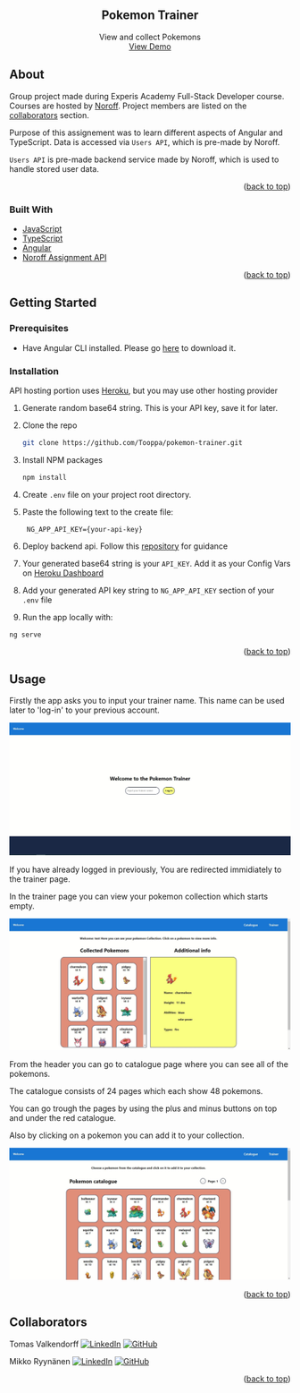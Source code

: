 <div id='top'></div>

<!-- PROJECT LOGO -->
<br />
<div align="center">
<h2 align="center">Pokemon Trainer</h2>
  <p align="center">
    View and collect Pokemons 
    <br />
    <a href="https://super-pokemon-trainer.herokuapp.com/">View Demo</a>
  </p>
</div>

<!-- ABOUT THE PROJECT -->

## About

Group project made during Experis Academy Full-Stack Developer course. Courses are hosted by [Noroff](https://www.noroff.no/en/). Project members are listed on the <a href="#collaborators">collaborators</a> section.

Purpose of this assignement was to learn different aspects of Angular and TypeScript. Data is accessed via `Users API`, which is pre-made by Noroff.

`Users API` is pre-made backend service made by Noroff, which is used to handle stored user data. 


<p align="right">(<a href="#top">back to top</a>)</p>

### Built With

- [JavaScript](https://javascript.com/)
- [TypeScript](https://www.typescriptlang.org/)
- [Angular](https://angular.io/)
- [Noroff Assignment API](https://github.com/dewald-els/noroff-assignment-api/blob/master/docs/pokemon-trainer.md)

<p align="right">(<a href="#top">back to top</a>)</p>


<!-- GETTING STARTED -->

## Getting Started

### Prerequisites

- Have Angular CLI installed. Please go [here](https://angular.io/cli) to download it. 


### Installation

API hosting portion uses [Heroku](https://heroku.com), but you may use other hosting provider 

1. Generate random base64 string. This is your API key, save it for later. 

2. Clone the repo
   ```sh
   git clone https://github.com/Tooppa/pokemon-trainer.git
   ```
3. Install NPM packages
   ```sh
   npm install
   ```
4. Create `.env` file on your project root directory.

5. Paste the following text to the create file:
   ```
    NG_APP_API_KEY={your-api-key}
   ```
6. Deploy backend api. Follow this [repository](https://github.com/dewald-els/noroff-assignment-api) for guidance
7. Your generated base64 string is your `API_KEY`. Add it as your Config Vars on [Heroku Dashboard](https://dashboard.heroku.com) 
8. Add your generated API key string to `NG_APP_API_KEY` section of your `.env` file
9. Run the app locally with:
```
ng serve
```


<p align="right">(<a href="#top">back to top</a>)</p>


<!-- USAGE EXAMPLES -->
## Usage


Firstly the app asks you to input your trainer name. This name can be used later to 'log-in' to your previous account. 

![screenshot-login]

If you have already logged in previously, You are redirected immidiately to the trainer page.

In the trainer page you can view your pokemon collection which starts empty.

![screenshot-trainer]

From the header you can go to catalogue page where you can see all of the pokemons. 

The catalogue consists of 24 pages which each show 48 pokemons. 

You can go trough the pages by using the plus and minus buttons on top and under the red catalogue. 

Also by clicking on a pokemon you can add it to your collection.

![screenshot-catalogue]

<p align="right">(<a href="#top">back to top</a>)</p>


<!-- CONTACT -->
## Collaborators

<div id='collaborators'></div>

Tomas Valkendorff
[![LinkedIn][linkedin-shield]][linkedin-url-tomas] [![GitHub][github-badge]][github-url-tomas]

Mikko Ryynänen
[![LinkedIn][linkedin-shield]][linkedin-url-mikko] [![GitHub][github-badge]][github-url-mikko]

<p align="right">(<a href="#top">back to top</a>)</p>


<!-- MARKDOWN LINKS & IMAGES -->
[linkedin-shield]: https://img.shields.io/badge/-LinkedIn-black.svg?style=for-the-badge&logo=linkedin&colorB=555
[github-badge]: https://img.shields.io/badge/github-%23121011.svg?style=for-the-badge&logo=github&logoColor=white
[linkedin-url-tomas]: https://www.linkedin.com/in/tomasvalkendorff/
[linkedin-url-mikko]: https://www.linkedin.com/in/mikko-ryynanen
[github-url-tomas]: https://github.com/Tooppa
[github-url-mikko]: https://github.com/mikkoryynanen
[screenshot-login]: screenshots/login.JPG
[screenshot-trainer]: screenshots/trainer.JPG
[screenshot-catalogue]: screenshots/catalogue.JPG
